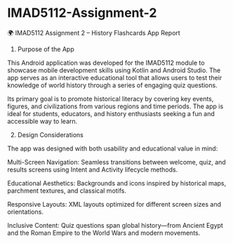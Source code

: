 # IMAD5112-Assignment-2
🌍 IMAD5112 Assignment 2 – History Flashcards App Report 

1. Purpose of the App 

This Android application was developed for the IMAD5112 module to showcase mobile development skills using Kotlin and Android Studio. The app serves as an interactive educational tool that allows users to test their knowledge of world history through a series of engaging quiz questions. 

Its primary goal is to promote historical literacy by covering key events, figures, and civilizations from various regions and time periods. The app is ideal for students, educators, and history enthusiasts seeking a fun and accessible way to learn. 

 

2. Design Considerations 

The app was designed with both usability and educational value in mind: 

Multi-Screen Navigation: Seamless transitions between welcome, quiz, and results screens using Intent and Activity lifecycle methods. 

Educational Aesthetics: Backgrounds and icons inspired by historical maps, parchment textures, and classical motifs. 

Responsive Layouts: XML layouts optimized for different screen sizes and orientations. 

Inclusive Content: Quiz questions span global history—from Ancient Egypt and the Roman Empire to the World Wars and modern movements. 
